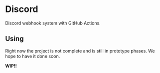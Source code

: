 # Discord  

Discord webhook system with GitHub Actions. 

## Using  

Right now the project is not complete and is still in prototype phases.  We hope to have it done soon.  

**WIP!!**
